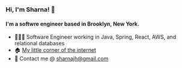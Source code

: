 ### Hi, I'm Sharna! 👋

#### I'm a softwre engineer based in Brooklyn, New York.

* 👩🏽‍💻 Software Engineer working in Java, Spring, React, AWS, and relational databases
* 🏠 [My little corner of the internet](https://sharna.dev)
* 💌 Contact me @ [sharnajh@gmail.com](mailto:sharnajh@gmail.com)
